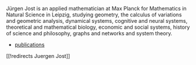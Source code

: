 J&#252;rgen Jost is an applied mathematician at Max Planck for Mathematics in Natural Science in Leipzig, studying geometry, the calculus of variations and geometric analysis, dynamical systems, cognitive and neural systems, theoretical and mathematical biology, economic and social systems, history of science and philosophy, graphs and networks and system theory.

* [publications](http://www.mis.mpg.de/de/jjost/publikationen)

[[!redirects Juergen Jost]]